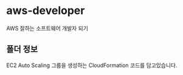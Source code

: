 # aws-developer
AWS 잘하는 소프트웨어 개발자 되기

## 폴더 정보
<!-- 必須事項 -->
EC2 Auto Scaling 그룹을 생성하는 CloudFormation 코드를 담고있습니다.